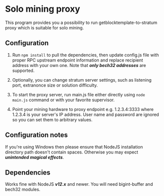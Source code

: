 # Solo mining proxy

This program provides you a possibility to run getblocktemplate-to-stratum proxy which is suitable for solo mining.

## Configuration

1. Run ```npm install``` to pull the dependencies, then update config.js file with proper RPC upstream endpoint information and replace recipient address with your own one. Note that ___only bech32 addresses___ are supported.

2. Optionally, you can change stratum server settings, such as listening port, extranonce size or solution difficulty.

3. To start the proxy server, run main.js file either directly using ```node main.js``` command or with your favorite supervisor.

4. Point your mining hardware to proxy endpoint e.g. 1.2.3.4:3333 where 1.2.3.4 is your server's IP address. User name and password are ignored so you can set them to arbitrary values.

## Configuration notes

If you're using Windows then please ensure that NodeJS installation directory path doesn't contain spaces. Otherwise you may expect ___unintended magical effects___.

## Dependencies

Works fine with NodeJS ___v12.x___ and newer.
You will need bigint-buffer and bech32 modules.
